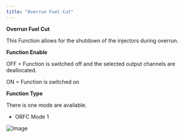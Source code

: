 ```yaml
---
title: "Overrun Fuel Cut"
---
```


**Overrun Fuel Cut**


This Function allows for the shutdown of the injectors during overrun.


**Function Enable**


OFF = Function is switched off and the selected output channels are deallocated.

ON = Function is switched on


**Function Type**


There is one mode are available.


* ORFC Mode 1&nbsp;



![Image](</img/ORFC\_setup.png>)

